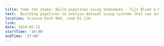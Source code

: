 ```yaml
---
title: Tame the snake: Build pipelines using Snakemake - Tijs Bliek & Marc Galland 
text:  Building pipelines to analyse dataset using systems that can automate an analytical workflow helps to speed up analyses and reproduce them. Discover the popular Snakemake tool in this session. 
location: Science Park 904, room D1.110
link: 
date: 2019-05-21
startTime: '16:00'
endTime: '17:00'
---
```

